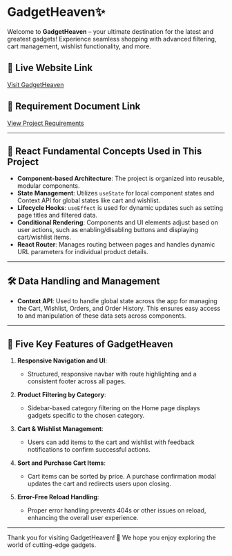 # GadgetHeaven✨

Welcome to **GadgetHeaven** – your ultimate destination for the latest and greatest gadgets! Experience seamless shopping with advanced filtering, cart management, wishlist functionality, and more.

## 📍 Live Website Link

[Visit GadgetHeaven](http://ph8assignment.surge.sh)

## 📄 Requirement Document Link

[View Project Requirements](./src/assets/Requirement-Document.pdf) 

---

## 🧰 React Fundamental Concepts Used in This Project

- **Component-based Architecture**: The project is organized into reusable, modular components.
- **State Management**: Utilizes `useState` for local component states and Context API for global states like cart and wishlist.
- **Lifecycle Hooks**: `useEffect` is used for dynamic updates such as setting page titles and filtered data.
- **Conditional Rendering**: Components and UI elements adjust based on user actions, such as enabling/disabling buttons and displaying cart/wishlist items.
- **React Router**: Manages routing between pages and handles dynamic URL parameters for individual product details.

---

## 🛠️ Data Handling and Management

- **Context API**: Used to handle global state across the app for managing the Cart, Wishlist, Orders, and Order History. This ensures easy access to and manipulation of these data sets across components.

---

## 🌟 Five Key Features of GadgetHeaven

1. **Responsive Navigation and UI**:
   - Structured, responsive navbar with route highlighting and a consistent footer across all pages.

2. **Product Filtering by Category**:
   - Sidebar-based category filtering on the Home page displays gadgets specific to the chosen category.

3. **Cart & Wishlist Management**:
   - Users can add items to the cart and wishlist with feedback notifications to confirm successful actions.

4. **Sort and Purchase Cart Items**:
   - Cart items can be sorted by price. A purchase confirmation modal updates the cart and redirects users upon closing.

5. **Error-Free Reload Handling**:
   - Proper error handling prevents 404s or other issues on reload, enhancing the overall user experience.

---

Thank you for visiting GadgetHeaven! 🎉 We hope you enjoy exploring the world of cutting-edge gadgets.
